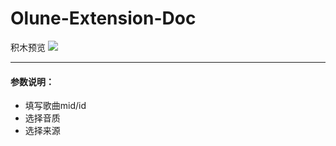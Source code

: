 # Olune-Extension-Doc
积木预览
![](https://m.ccw.site/creator-college/images/91d9274362542f937b72d693825460d4.svg)

------------

#### 参数说明：
- 填写歌曲mid/id
- 选择音质
- 选择来源
